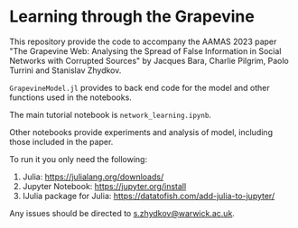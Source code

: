 # Learning through the Grapevine

This repository provide the code to accompany the AAMAS 2023 paper "The Grapevine Web: Analysing the Spread of False Information in Social Networks with Corrupted Sources" by Jacques Bara, Charlie Pilgrim, Paolo Turrini and Stanislav Zhydkov. 

`GrapevineModel.jl` provides to back end code for the model and other functions used in the notebooks.

The main tutorial notebook is `network_learning.ipynb`. 

Other notebooks provide experiments and analysis of model, including those included in the paper.

To run it you only need the following:

1. Julia: https://julialang.org/downloads/
2. Jupyter Notebook: https://jupyter.org/install
3. IJulia package for Julia: https://datatofish.com/add-julia-to-jupyter/

Any issues should be directed to s.zhydkov@warwick.ac.uk. 
